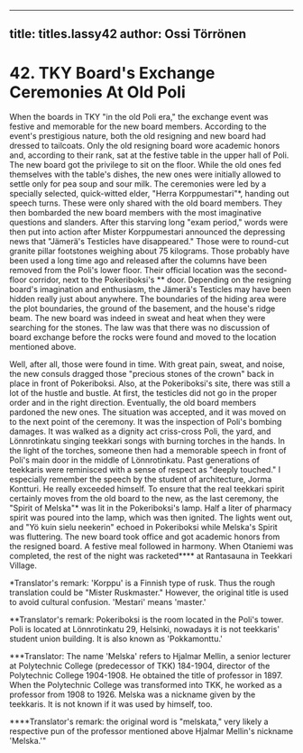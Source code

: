 
---

title: titles.lassy42
author: Ossi Törrönen
---


    
# 42. TKY Board's Exchange Ceremonies At Old Poli

When the boards in TKY "in the old Poli era," the exchange event was festive and memorable for the new board members. According to the event's prestigious nature, both the old resigning and new board had dressed to tailcoats. Only the old resigning board wore academic honors and, according to their rank, sat at the festive table in the upper hall of Poli. The new board got the privilege to sit on the floor. While the old ones fed themselves with the table's dishes, the new ones were initially allowed to settle only for pea soup and sour milk. The ceremonies were led by a specially selected, quick-witted elder, "Herra Korppumestari"\*, handing out speech turns. These were only shared with the old board members. They then bombarded the new board members with the most imaginative questions and slanders. After this starving long "exam period," words were then put into action after Mister Korppumestari announced the depressing news that "Jämerä's Testicles have disappeared." Those were to round-cut granite pillar footstones weighing about 75 kilograms. Those probably have been used a long time ago and released after the columns have been removed from the Poli's lower floor. Their official location was the second-floor corridor, next to the Pokeriboksi's \*\* door. Depending on the resigning board's imagination and enthusiasm, the Jämerä's Testicles may have been hidden really just about anywhere. The boundaries of the hiding area were the plot boundaries, the ground of the basement, and the house's ridge beam. The new board was indeed in sweat and heat when they were searching for the stones. The law was that there was no discussion of board exchange before the rocks were found and moved to the location mentioned above.

Well, after all, those were found in time. With great pain, sweat, and noise, the new consuls dragged those "precious stones of the crown" back in place in front of Pokeriboksi. Also, at the Pokeriboksi's site, there was still a lot of the hustle and bustle. At first, the testicles did not go in the proper order and in the right direction. Eventually, the old board members pardoned the new ones. The situation was accepted, and it was moved on to the next point of the ceremony. It was the inspection of Poli's bombing damages. It was walked as a dignity act criss-cross Poli, the yard, and Lönnrotinkatu singing teekkari songs with burning torches in the hands. In the light of the torches, someone then had a memorable speech in front of Poli's main door in the middle of Lönnrotinkatu. Past generations of teekkaris were reminisced with a sense of respect as "deeply touched."
I especially remember the speech by the student of architecture, Jorma Kontturi. He really exceeded himself. To ensure that the real teekkari spirit certainly moves from the old board to the new, as the last ceremony, the "Spirit of Melska"\* was lit in the Pokeriboksi's lamp. Half a liter of pharmacy spirit was poured into the lamp, which was then ignited. The lights went out, and "Yö kuin sielu neekerin" echoed in Pokeriboksi while Melska's Spirit was fluttering. The new board took office and got academic honors from the resigned board. A festive meal followed in harmony. When Otaniemi was completed, the rest of the night was racketed\*\*\*\* at Rantasauna in Teekkari Village.

\*Translator's remark: 'Korppu' is a Finnish type of rusk. Thus the rough translation could be "Mister Ruskmaster." However, the original title is used to avoid cultural confusion. 'Mestari' means 'master.'

\*\*Translator's remark: Pokeriboksi is the room located in the Poli's tower. Poli is located at Lönnrotinkatu 29, Helsinki, nowadays it is not teekkaris' student union building. It is also known as 'Pokkamonttu.'

\*\*\*Translator: The name 'Melska' refers to Hjalmar Mellin, a senior lecturer at Polytechnic College (predecessor of TKK) 184-1904, director of the Polytechnic College 1904-1908. He obtained the title of professor in 1897. When the Polytechnic College was transformed into TKK, he worked as a professor from 1908 to 1926. Melska was a nickname given by the teekkaris. It is not known if it was used by himself, too.

\*\*\*\*Translator's remark: the original word is "melskata," very likely a respective pun of the professor mentioned above Hjalmar Mellin's nickname 'Melska.'"
